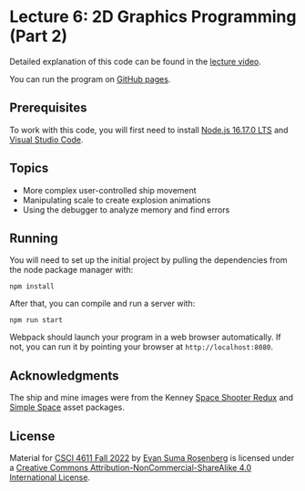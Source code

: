 # Lecture 6: 2D Graphics Programming (Part 2)

Detailed explanation of this code can be found in the [lecture video](https://mediaspace.umn.edu/media/t/1_xbujs6ph).

You can run the program on [GitHub pages](https://csci-4611-fall-2022.github.io/Lecture-6).

## Prerequisites

To work with this code, you will first need to install [Node.js 16.17.0 LTS](https://nodejs.org/en/) and [Visual Studio Code](https://code.visualstudio.com/). 

## Topics

- More complex user-controlled ship movement
- Manipulating scale to create explosion animations
- Using the debugger to analyze memory and find errors

## Running

You will need to set up the initial project by pulling the dependencies from the node package manager with:

```
npm install
```

After that, you can compile and run a server with:

```
npm run start
```

Webpack should launch your program in a web browser automatically.  If not, you can run it by pointing your browser at `http://localhost:8080`.

## Acknowledgments

The ship and mine images were from the Kenney [Space Shooter Redux](https://www.kenney.nl/assets/space-shooter-redux) and [Simple Space](https://www.kenney.nl/assets/simple-space) asset packages.

## License

Material for [CSCI 4611 Fall 2022](https://csci-4611-fall-2022.github.io) by [Evan Suma Rosenberg](https://illusioneering.umn.edu/) is licensed under a [Creative Commons Attribution-NonCommercial-ShareAlike 4.0 International License](http://creativecommons.org/licenses/by-nc-sa/4.0/).